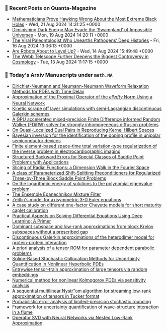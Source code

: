 ### 📝 Recent Posts on Quanta-Magazine
<!-- quanta starts -->
* <a href="https://www.quantamagazine.org/mathematicians-prove-hawking-wrong-about-extremal-black-holes-20240821/">Mathematicians Prove Hawking Wrong About the Most Extreme Black Holes</a> - Wed, 21 Aug 2024 14:31:25 +0000
* <a href="https://www.quantamagazine.org/waning-dark-energy-may-evade-swampland-of-impossible-universes-20240819/">Diminishing Dark Energy May Evade the ‘Swampland’ of Impossible Universes</a> - Mon, 19 Aug 2024 14:20:11 +0000
* <a href="https://www.quantamagazine.org/the-viral-paleontologist-who-unearths-pathogens-deep-histories-20240816/">The Viral Paleontologist Who Unearths Pathogens’ Deep Histories</a> - Fri, 16 Aug 2024 13:06:13 +0000
* <a href="https://www.quantamagazine.org/are-robots-about-to-level-up-20240814/">Are Robots About to Level Up?</a> - Wed, 14 Aug 2024 15:49:48 +0000
* <a href="https://www.quantamagazine.org/the-webb-telescope-further-deepens-the-biggest-controversy-in-cosmology-20240813/">The Webb Telescope Further Deepens the Biggest Controversy in Cosmology</a> - Tue, 13 Aug 2024 11:17:15 +0000
<!-- quanta ends -->

### 📝 Today's Arxiv Manuscripts under ``math.NA``
<!-- arxiv-math-na starts -->
* <a href="https://arxiv.org/abs/2408.11171">Dirichlet-Neumann and Neumann-Neumann Waveform Relaxation Methods for PDEs with Time Delay</a>
* <a href="https://arxiv.org/abs/2408.11211">Approximation of the Proximal Operator of the $ell_infty$ Norm Using a Neural Network</a>
* <a href="https://arxiv.org/abs/2408.11235">Kinetic scrape off layer simulations with semi-Lagrangian discontinuous Galerkin schemes</a>
* <a href="https://arxiv.org/abs/2408.11376">A GPU accelerated mixed-precision Finite Difference informed Random Walker (FDiRW) solver for strongly inhomogeneous diffusion problems</a>
* <a href="https://arxiv.org/abs/2408.11389">On Quasi-Localized Dual Pairs in Reproducing Kernel Hilbert Spaces</a>
* <a href="https://arxiv.org/abs/2408.11485">Bayesian inversion for the identification of the doping profile in unipolar semiconductor devices</a>
* <a href="https://arxiv.org/abs/2408.11573">Finite element-based space-time total variation-type regularization of the inverse problem in electrocardiographic imaging</a>
* <a href="https://arxiv.org/abs/2408.11610">Structured Backward Errors for Special Classes of Saddle Point Problems with Applications</a>
* <a href="https://arxiv.org/abs/2408.11612">Slicing of Radial Functions: a Dimension Walk in the Fourier Space</a>
* <a href="https://arxiv.org/abs/2408.11750">A class of Parameterized Shift-Splitting Preconditioners for Regularized Three-by-Three Block Saddle Point Problems</a>
* <a href="https://arxiv.org/abs/2408.11148">On the logarithmic energy of solutions to the polynomial eigenvalue problem</a>
* <a href="https://arxiv.org/abs/2408.11164">The Ensemble Epanechnikov Mixture Filter</a>
* <a href="https://arxiv.org/abs/2408.11204">Zeitlin's model for axisymmetric 3-D Euler equations</a>
* <a href="https://arxiv.org/abs/2408.11257">A case study on different one-factor Cheyette models for short maturity caplet calibration</a>
* <a href="https://arxiv.org/abs/2408.11266">Practical Aspects on Solving Differential Equations Using Deep Learning: A Primer</a>
* <a href="https://arxiv.org/abs/2107.01990">Dominant subspace and low-rank approximations from block Krylov subspaces without a prescribed gap</a>
* <a href="https://arxiv.org/abs/2310.08342">Discontinuous Galerkin approximations of the heterodimer model for protein-protein interaction</a>
* <a href="https://arxiv.org/abs/2311.07883">A priori analysis of a tensor ROM for parameter dependent parabolic problems</a>
* <a href="https://arxiv.org/abs/2402.02280">Spline-Based Stochastic Collocation Methods for Uncertainty Quantification in Nonlinear Hyperbolic PDEs</a>
* <a href="https://arxiv.org/abs/2403.11768">Entrywise tensor-train approximation of large tensors via random embeddings</a>
* <a href="https://arxiv.org/abs/2403.11910">Numerical method for nonlinear Kolmogorov PDEs via sensitivity analysis</a>
* <a href="https://arxiv.org/abs/2407.03849">A sequential multilinear Nystr"om algorithm for streaming low-rank approximation of tensors in Tucker format</a>
* <a href="https://arxiv.org/abs/2408.03069">Probabilistic error analysis of limited-precision stochastic rounding</a>
* <a href="https://arxiv.org/abs/2408.10784">Framework for uncertainty quantification of wave-structure interaction in a flume</a>
* <a href="https://arxiv.org/abs/2402.03655">Operator SVD with Neural Networks via Nested Low-Rank Approximation</a>
<!-- arxiv-math-na ends -->
